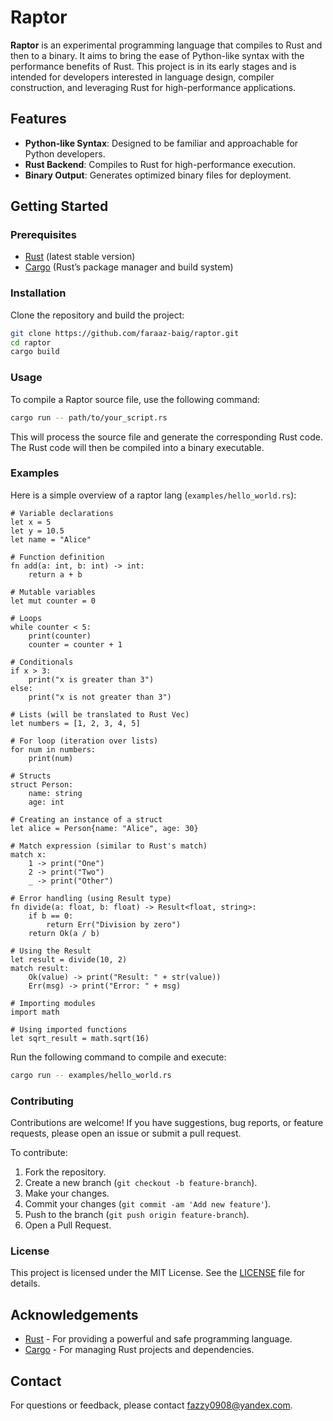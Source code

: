 

# Raptor

**Raptor** is an experimental programming language that compiles to Rust and then to a binary. It aims to bring the ease of Python-like syntax with the performance benefits of Rust. This project is in its early stages and is intended for developers interested in language design, compiler construction, and leveraging Rust for high-performance applications.

## Features

- **Python-like Syntax**: Designed to be familiar and approachable for Python developers.
- **Rust Backend**: Compiles to Rust for high-performance execution.
- **Binary Output**: Generates optimized binary files for deployment.

## Getting Started

### Prerequisites

- [Rust](https://www.rust-lang.org/learn/get-started) (latest stable version)
- [Cargo](https://doc.rust-lang.org/cargo/) (Rust’s package manager and build system)

### Installation

Clone the repository and build the project:

```bash
git clone https://github.com/faraaz-baig/raptor.git
cd raptor
cargo build
```

### Usage

To compile a Raptor source file, use the following command:

```bash
cargo run -- path/to/your_script.rs
```

This will process the source file and generate the corresponding Rust code. The Rust code will then be compiled into a binary executable.

### Examples

Here is a simple overview of a raptor lang (`examples/hello_world.rs`):

```rap
# Variable declarations
let x = 5
let y = 10.5
let name = "Alice"

# Function definition
fn add(a: int, b: int) -> int:
    return a + b

# Mutable variables
let mut counter = 0

# Loops
while counter < 5:
    print(counter)
    counter = counter + 1

# Conditionals
if x > 3:
    print("x is greater than 3")
else:
    print("x is not greater than 3")

# Lists (will be translated to Rust Vec)
let numbers = [1, 2, 3, 4, 5]

# For loop (iteration over lists)
for num in numbers:
    print(num)

# Structs
struct Person:
    name: string
    age: int

# Creating an instance of a struct
let alice = Person{name: "Alice", age: 30}

# Match expression (similar to Rust's match)
match x:
    1 -> print("One")
    2 -> print("Two")
    _ -> print("Other")

# Error handling (using Result type)
fn divide(a: float, b: float) -> Result<float, string>:
    if b == 0:
        return Err("Division by zero")
    return Ok(a / b)

# Using the Result
let result = divide(10, 2)
match result:
    Ok(value) -> print("Result: " + str(value))
    Err(msg) -> print("Error: " + msg)

# Importing modules
import math

# Using imported functions
let sqrt_result = math.sqrt(16)
```

Run the following command to compile and execute:

```bash
cargo run -- examples/hello_world.rs
```

### Contributing

Contributions are welcome! If you have suggestions, bug reports, or feature requests, please open an issue or submit a pull request. 

To contribute:

1. Fork the repository.
2. Create a new branch (`git checkout -b feature-branch`).
3. Make your changes.
4. Commit your changes (`git commit -am 'Add new feature'`).
5. Push to the branch (`git push origin feature-branch`).
6. Open a Pull Request.

### License

This project is licensed under the MIT License. See the [LICENSE](LICENSE) file for details.

## Acknowledgements

- [Rust](https://www.rust-lang.org/) - For providing a powerful and safe programming language.
- [Cargo](https://doc.rust-lang.org/cargo/) - For managing Rust projects and dependencies.

## Contact

For questions or feedback, please contact fazzy0908@yandex.com.
